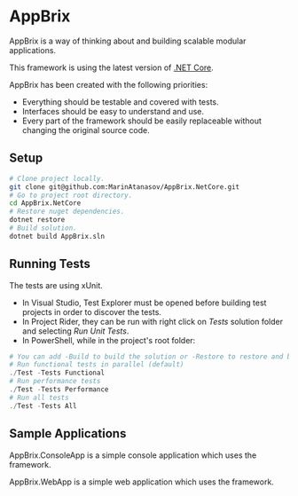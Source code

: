 # AppBrix
AppBrix is a way of thinking about and building scalable modular applications.

This framework is using the latest version of [.NET Core](https://www.microsoft.com/net/core).

AppBrix has been created with the following priorities:
* Everything should be testable and covered with tests.
* Interfaces should be easy to understand and use.
* Every part of the framework should be easily replaceable without changing the original source code.

## Setup
```Bash
# Clone project locally.
git clone git@github.com:MarinAtanasov/AppBrix.NetCore.git
# Go to project root directory.
cd AppBrix.NetCore
# Restore nuget dependencies.
dotnet restore
# Build solution.
dotnet build AppBrix.sln
```

## Running Tests
The tests are using xUnit.
* In Visual Studio, Test Explorer must be opened before building test projects in order to discover the tests.
* In Project Rider, they can be run with right click on *Tests* solution folder and selecting *Run Unit Tests*.
* In PowerShell, while in the project's root folder:
```Powershell
# You can add -Build to build the solution or -Restore to restore and build.
# Run functional tests in parallel (default)
./Test -Tests Functional
# Run performance tests
./Test -Tests Performance
# Run all tests
./Test -Tests All
```

## Sample Applications
AppBrix.ConsoleApp is a simple console application which uses the framework.

AppBrix.WebApp is a simple web application which uses the framework.
